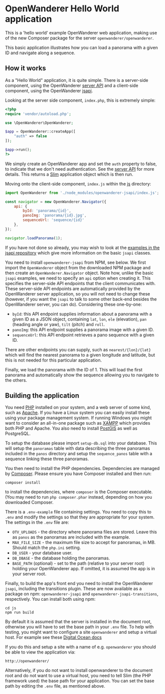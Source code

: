 OpenWanderer Hello World application 
====================================

This is a 'hello world' example OpenWanderer web application, making use of the new Composer package for the server `openwanderer/openwanderer`. 

This basic application illustrates how you can load a panorama with a given ID and navigate along a sequence.

How it works
------------

As a "Hello World" application, it is quite simple. There is a server-side component, using the OpenWanderer [server API](https://github.com/openwanderer/server) and a client-side component, using the OpenWanderer [jsapi](https://github.com/openwanderer/jsapi).

Looking at the server side component, `index.php`, this is extremely simple:
```php
<?php
require 'vendor/autoload.php';

use \OpenWanderer\OpenWanderer;

$app = OpenWanderer::createApp([
	"auth" => false
]);

$app->run();
?>
```

We simply create an OpenWanderer app and set the `auth` property to false, to indicate that we don't need authentication. See the [server API](https://github.com/openwanderer/server) for more details. This returns a [Slim](https://slimframework.com) application object which is then run.

Moving onto the client-side component, `index.js` within the [js](js/) directory:
```javascript
import OpenWanderer from './node_modules/openwanderer-jsapi/index.js';

const navigator = new OpenWanderer.Navigator({
    api: { 
        byId: 'panorama/{id}', 
        panoImg: 'panorama/{id}.jpg',
        sequenceUrl: 'sequence/{id}'
    },
});

navigator.loadPanorama(1);
```
If you have not done so already, you may wish to look at the [examples in the jsapi repository](https://github.com/openwanderer/jsapi/tree/master/core/examples) which give more information on the basic `jsapi` classes.

You need to install `openwanderer-jsapi` from NPM, see below. We first import the `OpenWanderer` object from the downloaded NPM package and then create an `OpenWanderer.Navigator` object. Note how, unlike the basic `jsapi` examples, we need to specify an `api` option when creating it. This specifies the server-side API endpoints that the client communicates with. These server-side API endpoints are automatically provided by the OpenWanderer server application, so you will not need to change these (however, if you want the `jsapi` to talk to some other back-end besides the OpenWanderer server, you can do). Considering these one-by-one:

- `byId`: this API endpoint supplies information about a panorama with a given ID as a JSON object, containing `lat`, `lon`, `ele` (elevation), `pan` (heading angle or yaw), `tilt` (pitch) and `roll`. 
- `panoImg`: this API endpoint supplies a panorama image with a given ID.
- `sequenceUrl`: this API endpoint retrieves a pano sequence with a given ID.

There are other endpoints you can supply, such as `nearest/{lon}/{lat}` which will find the nearest panorama to a given longitude and latitude, but this is not needed for this particular application.

Finally, we load the panorama with the ID of 1. This will load the first panorama and automatically show the sequence allowing you to navigate to the others.

Building the application 
------------------------

You need [PHP](https://php.net) installed on your system, and a web server of some kind, such as [Apache](https://apache.org). If you have a Linux system you can easily install these using your package management system. If running Windows you might want to consider an all-in-one package such as [XAMPP](https://www.apachefriends.org/download.html) which provides both PHP and Apache. You also need to install [PostGIS](https://postgis.net) as well as PostgreSQL.

To setup the database please import `setup-db.sql` into your database. This will setup the `panoramas` table with data describing the three panoramas included in the `panos` directory and setup the `sequence_panos` table with a sequence linking these three panoramas.

You then need to install the PHP dependencies. Dependencies are managed by [Composer](https://getcomposer.org). Please ensure you have Composer installed and then run: 

`composer install`

to install the dependencies, where `composer` is the Composer executable. (You may need to run `php composer.phar` instead, depending on how you downloaded Composer.

There is a `.env-example` file containing settings. You need to copy this to `.env` and modify the settings so that they are appropriate for your system.
The settings in the `.env` file are:

- `OTV_UPLOADS` - the directory where panorama files are stored. Leave this as `panos` as the panoramas are included with the example.
- `MAX_FILE_SIZE` - the maximum file size to accept for panoramas, in MB. Should match the `php.ini` setting.
- `DB_USER` - your database user.
- `DB_DBASE` - the database holding the panoramas.
- `BASE_PATH` (optional) - set to the path (relative to your server root) holding your OpenWanderer app. If omitted, it is assumed the app is in your server root.

Finally, to build the app's front end you need to install the OpenWanderer `jsapi`, including the transitions plugin. These are now available as a package on npm: `openwanderer-jsapi` and `openwanderer-jsapi-transitions`, respectively. You can install both using npm: 

```
cd js
npm run build
```

By default it is assumed that the server is installed in the document root, otherwise you will have to set the base path in your `.env` file. To help with testing, you might want to configure a site `openwanderer` and setup a virtual host. 
For example see these [Digital Ocean docs](https://www.digitalocean.com/community/tutorials/how-to-set-up-apache-virtual-hosts-on-ubuntu-18-04)

If you do this and setup a site with a name of e.g. `openwanderer` you should be able to view the application via:

`http://openwanderer/`

Alternatively, if you do not want to install openwanderer to the document root and do not want to use a virtual host, you need to tell Slim (the PHP framework used) the base path for your application. You can set the base path by editing the `.env` file, as mentioned above. 


